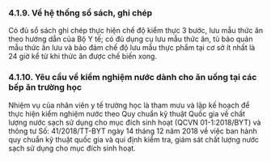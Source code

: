 ### 4.1.9. Về hệ thống sổ sách, ghi chép

Có đủ sổ sách ghi chép thực hiện chế độ kiểm thực 3 bước, lưu mẫu thức ăn theo hướng dẫn của Bộ Y tế; có đủ dụng cụ lưu mẫu thức ăn, tủ bảo quản mẫu thức ăn lưu và bảo đảm chế độ lưu mẫu thực phẩm tại cơ sở ít nhất là 24 giờ kể từ khi thức ăn được chế biến xong.

### 4.1.10. Yêu cầu về kiểm nghiệm nước dành cho ăn uống tại các bếp ăn trường học

Nhiệm vụ của nhân viên y tế trường học là tham mưu và lập kế hoạch để thực hiện kiểm nghiệm nước theo Quy chuẩn kỹ thuật Quốc gia về chất lượng nước sạch sử dụng cho mục đích sinh hoạt (QCVN 01-1:2018/BYT) và thông tư Số: 41/2018/TT-BYT ngày 14 tháng 12 năm 2018 về việc ban hành quy chuẩn kỹ thuật quốc gia và qui định kiểm tra, giám sát chất lượng nước sạch sử dụng cho mục đích sinh hoạt.